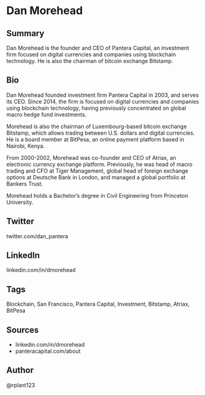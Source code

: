 # Dan Morehead

## Summary
Dan Morehead is the founder and CEO of Pantera Capital, an investment firm focused on digital currencies and companies using blockchain technology. He is also the chairman of bitcoin exchange Bitstamp. 

## Bio
Dan Morehead founded investment firm Pantera Capital in 2003, and serves its CEO. Since 2014, the firm is focused on digital currencies and companies using blockchain technology, having previously concentrated on global macro hedge fund investments.

Morehead is also the chairman of Luxembourg-based bitcoin exchange Bitstamp, which allows trading between U.S. dollars and digital currencies. He is a board member at BitPesa, an online payment platform based in Nairobi, Kenya. 

From 2000-2002, Morehead was co-founder and CEO of Atriax, an electronic currency exchange platform. Previously, he was head of macro trading and CFO at Tiger Management, global head of foreign exchange options at Deutsche Bank in London, and managed a global portfolio at Bankers Trust. 

Morehead holds a Bachelor’s degree in Civil Engineering from Princeton University.

## Twitter
twitter.com/dan_pantera

## LinkedIn
linkedin.com/in/dmorehead

## Tags
Blockchain, San Francisco, Pantera Capital, Investment, Bitstamp, Atriax, BitPesa

## Sources
- linkedin.com/in/dmorehead
- panteracapital.com/about

## Author
@rplant123
